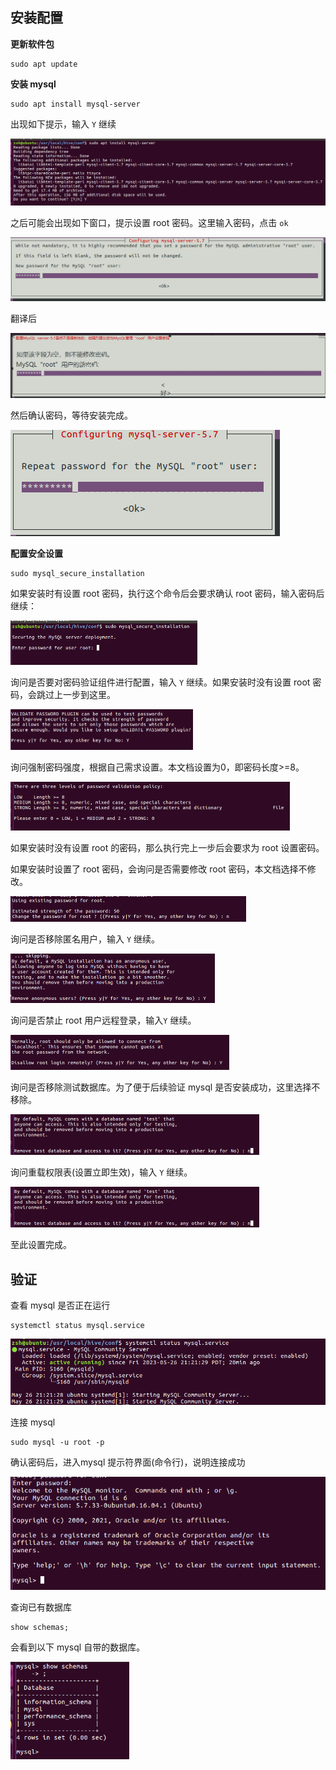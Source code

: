 ## 安装配置

**更新软件包**

```
sudo apt update
```



**安装 mysql**

```
sudo apt install mysql-server
```

出现如下提示，输入 `Y` 继续

![image-20230527121654725](image/image-20230527121654725.png)



之后可能会出现如下窗口，提示设置 root 密码。这里输入密码，点击 `ok`

![image-20230527121853696](image/image-20230527121853696.png)

翻译后

![image-20230527121923540](image/image-20230527121923540.png)



然后确认密码，等待安装完成。

![image-20230527122048840](image/image-20230527122048840.png)



**配置安全设置**

```
sudo mysql_secure_installation
```

如果安装时有设置 root 密码，执行这个命令后会要求确认 root 密码，输入密码后继续：

<img src="image/image-20230527122455859.png" alt="image-20230527122455859" style="zoom:50%;" />



询问是否要对密码验证组件进行配置，输入 `Y` 继续。如果安装时没有设置 root 密码，会跳过上一步到这里。

<img src="image/image-20230527122800742.png" alt="image-20230527122800742" style="zoom:50%;" />



询问强制密码强度，根据自己需求设置。本文档设置为0，即密码长度>=8。

<img src="image/image-20230527122853622.png" alt="image-20230527122853622" style="zoom:50%;" />



如果安装时没有设置 root 的密码，那么执行完上一步后会要求为 root 设置密码。

如果安装时设置了 root 密码，会询问是否需要修改 root 密码，本文档选择不修改。

<img src="image/image-20230527123418950.png" alt="image-20230527123418950" style="zoom:50%;" />



询问是否移除匿名用户，输入 `Y` 继续。

<img src="image/image-20230527123536650.png" alt="image-20230527123536650" style="zoom:50%;" />



询问是否禁止 root 用户远程登录，输入`Y` 继续。

<img src="image/image-20230527123636930.png" alt="image-20230527123636930" style="zoom:50%;" />



询问是否移除测试数据库。为了便于后续验证 mysql 是否安装成功，这里选择不移除。

<img src="image/image-20230527123851686.png" alt="image-20230527123851686" style="zoom:50%;" />



询问重载权限表(设置立即生效)，输入 `Y` 继续。

<img src="image/image-20230527124020398.png" alt="image-20230527124020398" style="zoom:50%;" />

至此设置完成。



## 验证

查看 mysql 是否正在运行

```
systemctl status mysql.service
```

<img src="image/image-20230527124239254.png" alt="image-20230527124239254" style="zoom:67%;" />



连接 mysql

```
sudo mysql -u root -p
```

确认密码后，进入mysql 提示符界面(命令行)，说明连接成功

![image-20230527124438568](image/image-20230527124438568.png)



查询已有数据库

```
show schemas;
```

会看到以下 mysql 自带的数据库。

<img src="image/image-20230527124555491.png" alt="image-20230527124555491" style="zoom: 67%;" />
